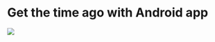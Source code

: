# Get the time ago with Android app

[![](https://jitpack.io/v/mohammedsalout/time-ago.svg)](https://jitpack.io/#mohammedsalout/time-ago)

